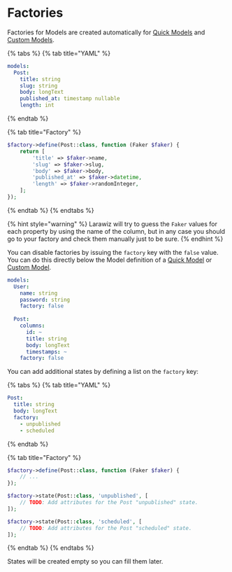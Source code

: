# Factories

Factories for Models are created automatically for [Quick Models](./#quick-model) and [Custom Models](./#custom-model).

{% tabs %}
{% tab title="YAML" %}
```yaml
models:
  Post:
    title: string
    slug: string
    body: longText
    published_at: timestamp nullable
    length: int
```
{% endtab %}

{% tab title="Factory" %}
```php
$factory->define(Post::class, function (Faker $faker) {
    return [
        'title' => $faker->name,
        'slug' => $faker->slug,
        'body' => $faker->body,
        'published_at' => $faker->datetime,
        'length' => $faker->randomInteger,
    ];
});
```
{% endtab %}
{% endtabs %}

{% hint style="warning" %}
Larawiz will try to guess the `Faker` values for each property by using the name of the column, but in any case you should go to your factory and check them manually just to be sure.
{% endhint %}

You can disable factories by issuing the `factory` key with the `false` value. You can do this directly below the Model definition of a [Quick Model](./#quick-model) or [Custom Model](./#custom-model).

```yaml
models:
  User:
    name: string
    password: string
    factory: false
  
  Post:
    columns:
      id: ~
      title: string
      body: longText
      timestamps: ~
    factory: false
```

You can add additional states by defining a list on the `factory` key:

{% tabs %}
{% tab title="YAML" %}
```yaml
Post:
  title: string
  body: longText
  factory:
    - unpublished
    - scheduled
```
{% endtab %}

{% tab title="Factory" %}
```php
$factory->define(Post::class, function (Faker $faker) {
    // ...
});

$factory->state(Post::class, 'unpublished', [
    // TODO: Add attributes for the Post "unpublished" state.
]);

$factory->state(Post::class, 'scheduled', [
    // TODO: Add attributes for the Post "scheduled" state.
]);
```
{% endtab %}
{% endtabs %}

States will be created empty so you can fill them later.

